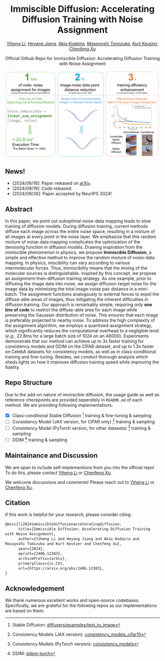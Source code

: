 <div align="center">

# Immiscible Diffusion: Accelerating Diffusion Training with Noise Assignment
*[Yiheng Li](https://yhli123.github.io/), [Heyang Jiang](https://www.linkedin.com/in/heyang-jiang-b64a522b2/?originalSubdomain=cn), [Akio Kodaira](https://www.linkedin.com/in/akio-kodaira-1a7b98252/), [Masayoshi Tomizuka](https://msc.berkeley.edu/people/tomizuka.html), [Kurt Keutzer](https://people.eecs.berkeley.edu/~keutzer/), [Chenfeng Xu](https://www.chenfengx.com/)*

Official Github Repo for Immiscible Diffusion: Accelerating Diffusion Training with Noise Assignment
</div>

<p align="center">
    <img src="resources/Fig_Illustration.jpg"/ width="900">
</p>

## News!
- [2024/06/18]: Paper released on [arXiv](https://arxiv.org/abs/2406.12303).
- [2024/09/19]: Code released.
- [2024/09/26]: Paper accepted by NeurIPS 2024!

## Abstract
In this paper, we point out suboptimal noise-data mapping leads to slow training of diffusion models. During diffusion training, current methods diffuse each image across the entire noise space, resulting in a mixture of all images at every point in the noise layer. We emphasize that this random mixture of noise-data mapping complicates the optimization of the denoising function in diffusion models. Drawing inspiration from the immiscible phenomenon in physics, we propose **Immiscible Diffusion**, a simple and effective method to improve the random mixture of noise-data mapping. In physics, miscibility can vary according to various intermolecular forces. Thus, immiscibility means that the mixing of the molecular sources is distinguishable.
Inspired by this concept, we propose an assignment-then-diffusion training strategy. As one example, prior to diffusing the image data into noise, we assign diffusion target noise for the image data by minimizing the total image-noise pair distance in a mini-batch. The assignment functions analogously to external forces to expel the diffuse-able areas of images, thus mitigating the inherent difficulties in diffusion training. Our approach is remarkably simple, requiring only **one line of code** to restrict the diffuse-able area for each image while preserving the Gaussian distribution of noise. This ensures that each image is preferably projected to nearby noise. 
To address the high complexity of the assignment algorithm, we employs a quantized-assignment strategy, which significantly reduces the computational overhead to a negligible level (*e.g.,* 22.8ms for a large batch size of 1024 on an A6000). Experiments demonstrate that our method can achieve up to 3x faster training for consistency models and DDIM on the CIFAR dataset, and up to 1.3x faster on CelebA datasets for consistency models, as well as in class-conditional training and fine-tuning. Besides, we conduct thorough analysis which sheds lights on how it improves diffusion training speed while improving the fidelity.

## Repo Structure

Due to the add-on nature of immiscible diffusion, the usage guide as well as reference checkpoints are provided seperately in `README.md` of each method. We are providing following implementations:

- [x] Class-conditional Stable Diffusion [^1] training & fine-tuning & sampling
- [ ] Consistency Model (JAX version, for CIFAR only) [^2] training & sampling
- [ ] Consistency Model (PyTorch version, for other datasets) [^3] training & sampling
- [ ] DDIM [^4] training & sampling

## Maintainance and Discussion

We are open to include self-implementions from you into the official repo! To do this, please contact [Yiheng Li](mailto:yhli@berkeley.edu) or [Chenfeng Xu](mailto:xuchenfeng@berkeley.edu).

We welcome discussions and comments! Please reach out to [Yiheng Li](mailto:yhli@berkeley.edu) or [Chenfeng Xu](mailto:xuchenfeng@berkeley.edu).

## Citation
If this work is helpful for your research, please consider citing:

```
@misc{li2024immisciblediffusionacceleratingdiffusion,
      title={Immiscible Diffusion: Accelerating Diffusion Training with Noise Assignment}, 
      author={Yiheng Li and Heyang Jiang and Akio Kodaira and Masayoshi Tomizuka and Kurt Keutzer and Chenfeng Xu},
      year={2024},
      eprint={2406.12303},
      archivePrefix={arXiv},
      primaryClass={cs.CV},
      url={https://arxiv.org/abs/2406.12303}, 
}
```

## Acknowledgement

We thank numerous excellent works and open-source codebases. Specifically, we are grateful for the following repos as our implementations are based on them:

[^1]: Stable Diffusion: [diffusers/examples/text_to_image](https://github.com/huggingface/diffusers/tree/main/examples/text_to_image)

[^2]: Consistency Models (JAX version): [consistency_models_cifar10](https://github.com/openai/consistency_models_cifar10)

[^3]: Consistency Models (PyTorch version): [consistency_models](https://github.com/openai/consistency_models)

[^4]: DDIM: [ddpm-torch](https://github.com/tqch/ddpm-torch)

